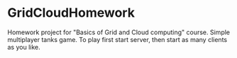 # GridCloudHomework
Homework project for "Basics of Grid and Cloud computing" course.
Simple multiplayer tanks game. To play first start server, then start as many clients as you like.
